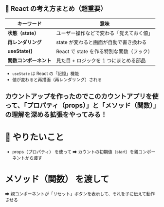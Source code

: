 ## 🧠 React の考え方まとめ（超重要）

| キーワード             | 意味                                      |
| ---------------------- | ----------------------------------------- |
| **状態（state）**      | ユーザー操作などで変わる「覚えておく値」  |
| **再レンダリング**     | state が変わると画面が自動で書き換わる    |
| **useState()**         | React で state を作る特別な関数（フック） |
| **関数コンポーネント** | 見た目 + ロジックを 1 つにまとめる部品    |

- `useState` は React の「記憶」機能
- 値が変わると再描画（再レンダリング）される

## カウントアップを作ったのでこのカウントアプリを使って、「プロパティ（props）」と「メソッド（関数）」の理解を深める拡張をやってみる！

# 🧩 やりたいこと

- props（プロパティ） を使って
  ➡ カウントの初期値（start）を親コンポーネントから渡す

# メソッド（関数） を渡して

➡ 親コンポーネントが「リセット」ボタンを表示して、それを子に伝えて動作させる
